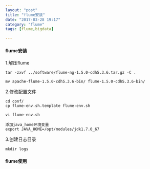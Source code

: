 ```yaml
---
layout: "post"
title: "flume安装"
date: "2017-03-28 19:17"
category: "flume"
tags: [flume,bigdata]

---
```


#### flume安装    

1.解压flume  

```
tar -zxvf ../software/flume-ng-1.5.0-cdh5.3.6.tar.gz -C .

mv apache-flume-1.5.0-cdh5.3.6-bin/ flume-1.5.0-cdh5.3.6-bin/
```

2.修改配置文件    

```
cd conf/
cp flume-env.sh.template flume-env.sh

vi flume-env.sh

添加java_home环境变量
export JAVA_HOME=/opt/modules/jdk1.7.0_67

```

3.创建日志目录  

```
mkdir logs
```

#### flume使用
